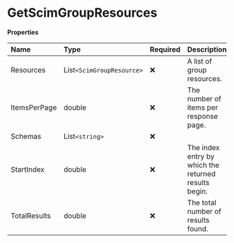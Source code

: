 # GetScimGroupResources

**Properties**

| Name         | Type                      | Required | Description                                          |
| :----------- | :------------------------ | :------- | :--------------------------------------------------- |
| Resources    | List`<ScimGroupResource>` | ❌       | A list of group resources.                           |
| ItemsPerPage | double                    | ❌       | The number of items per response page.               |
| Schemas      | List`<string>`            | ❌       |                                                      |
| StartIndex   | double                    | ❌       | The index entry by which the returned results begin. |
| TotalResults | double                    | ❌       | The total number of results found.                   |

<!-- This file was generated by liblab | https://liblab.com/ -->
